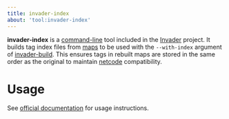 ```yaml
---
title: invader-index
about: 'tool:invader-index'
---
```

**invader-index** is a [command-line](~) tool included in the [Invader](~) project. It builds tag index files from [maps](~maps) to be used with the `--with-index` argument of [invader-build](~). This ensures tags in rebuilt maps are stored in the same order as the original to maintain [netcode](~) compatibility.

# Usage
See [official documentation][docs] for usage instructions.

[docs]: https://github.com/SnowyMouse/invader#invader-index
